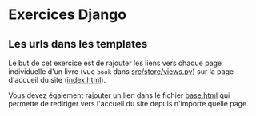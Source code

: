 # Exercices Django

## Les urls dans les templates

Le but de cet exercice est de rajouter les liens vers chaque page individuelle d'un livre (vue `book` dans [src/store/views.py](src/store/views.py)) sur la page d'accueil du site ([index.html](src/store/templates/store/index.html)).

Vous devez également rajouter un lien dans le fichier [base.html](src/store/templates/store/base.html) qui permette de rediriger vers l'accueil du site depuis n'importe quelle page.